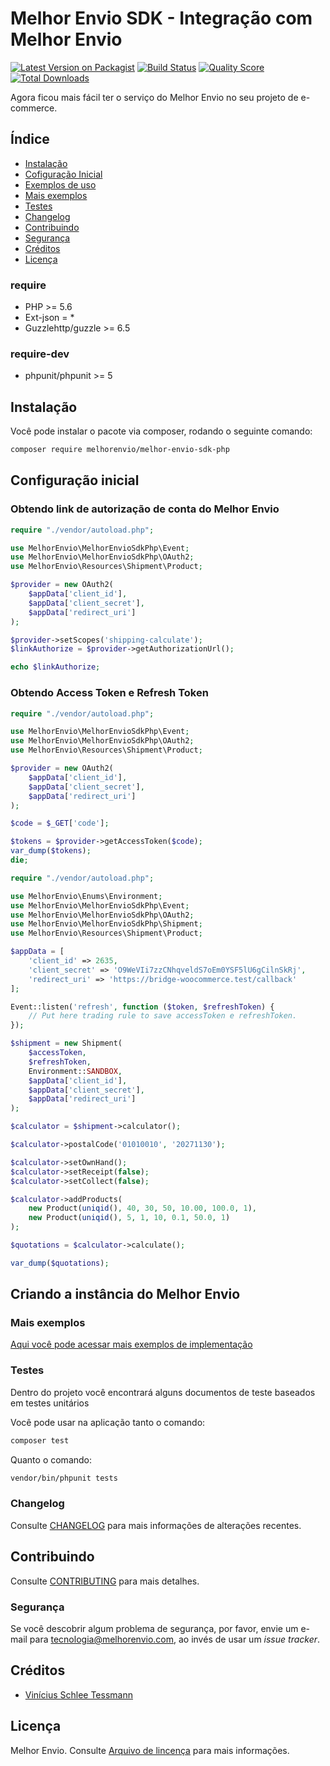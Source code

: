 # Melhor Envio SDK - Integração com Melhor Envio

[![Latest Version on Packagist](https://img.shields.io/packagist/v/melhorenvio/shipment-sdk-php.svg?style=flat-square)](https://packagist.org/packages/melhorenvio/shipment-sdk-php)
[![Build Status](https://img.shields.io/travis/melhorenvio/shipment-sdk-php/master.svg?style=flat-square)](https://travis-ci.org/melhorenvio/shipment-sdk-php)
[![Quality Score](https://img.shields.io/scrutinizer/g/melhorenvio/shipment-sdk-php.svg?style=flat-square)](https://scrutinizer-ci.com/g/melhorenvio/shipment-sdk-php)
[![Total Downloads](https://img.shields.io/packagist/dt/melhorenvio/shipment-sdk-php.svg?style=flat-square)](https://packagist.org/packages/melhorenvio/shipment-sdk-php)

Agora ficou mais fácil ter o serviço do Melhor Envio no seu projeto de e-commerce.

## Índice

* [Instalação](#instalacao)
* [Cofiguração Inicial](##configuração-inicial)
* [Exemplos de uso](##Criando-a-instância-do-Melhor-Envio)
* [Mais exemplos](##Mais-Exemplos)
* [Testes](##Testes)
* [Changelog](##Changelog)
* [Contribuindo](##Contribuindo)
* [Segurança](##Segurança)
* [Créditos](##Créditos)
* [Licença](##Licença)

### require 
* PHP >= 5.6
* Ext-json = *
* Guzzlehttp/guzzle >= 6.5

### require-dev
* phpunit/phpunit >= 5


## Instalação

Você pode instalar o pacote via composer, rodando o seguinte comando:

```bash
composer require melhorenvio/melhor-envio-sdk-php
```

## Configuração inicial
### Obtendo link de autorização de conta do Melhor Envio
```php
require "./vendor/autoload.php";

use MelhorEnvio\MelhorEnvioSdkPhp\Event;
use MelhorEnvio\MelhorEnvioSdkPhp\OAuth2;
use MelhorEnvio\Resources\Shipment\Product;

$provider = new OAuth2(
    $appData['client_id'],
    $appData['client_secret'],
    $appData['redirect_uri']
);

$provider->setScopes('shipping-calculate');
$linkAuthorize = $provider->getAuthorizationUrl();

echo $linkAuthorize;
```
### Obtendo Access Token e Refresh Token
```php
require "./vendor/autoload.php";

use MelhorEnvio\MelhorEnvioSdkPhp\Event;
use MelhorEnvio\MelhorEnvioSdkPhp\OAuth2;
use MelhorEnvio\Resources\Shipment\Product;

$provider = new OAuth2(
    $appData['client_id'],
    $appData['client_secret'],
    $appData['redirect_uri']
);

$code = $_GET['code'];

$tokens = $provider->getAccessToken($code);
var_dump($tokens);
die;
```


```php
require "./vendor/autoload.php";

use MelhorEnvio\Enums\Environment;
use MelhorEnvio\MelhorEnvioSdkPhp\Event;
use MelhorEnvio\MelhorEnvioSdkPhp\OAuth2;
use MelhorEnvio\MelhorEnvioSdkPhp\Shipment;
use MelhorEnvio\Resources\Shipment\Product;

$appData = [
    'client_id' => 2635,
    'client_secret' => 'O9WeVIi7zzCNhqveldS7oEm0YSF5lU6gCilnSkRj',
    'redirect_uri' => 'https://bridge-woocommerce.test/callback'
];

Event::listen('refresh', function ($token, $refreshToken) {
    // Put here trading rule to save accessToken e refreshToken.
});

$shipment = new Shipment(
    $accessToken,
    $refreshToken,
    Environment::SANDBOX,
    $appData['client_id'],
    $appData['client_secret'],
    $appData['redirect_uri']
);

$calculator = $shipment->calculator();

$calculator->postalCode('01010010', '20271130');

$calculator->setOwnHand();
$calculator->setReceipt(false);
$calculator->setCollect(false);

$calculator->addProducts(
    new Product(uniqid(), 40, 30, 50, 10.00, 100.0, 1),
    new Product(uniqid(), 5, 1, 10, 0.1, 50.0, 1)
);

$quotations = $calculator->calculate();

var_dump($quotations);
```

## Criando a instância do Melhor Envio


### Mais exemplos

[Aqui você pode acessar mais exemplos de implementação](/examples)

### Testes

Dentro do projeto você encontrará alguns documentos de teste baseados em testes unitários


Você pode usar na aplicação tanto o comando:
``` bash
composer test
```
Quanto o comando:
```bash
vendor/bin/phpunit tests 
```

### Changelog

Consulte [CHANGELOG](CHANGELOG.md) para mais informações de alterações recentes.

## Contribuindo

Consulte [CONTRIBUTING](CONTRIBUTING.md) para mais detalhes.

### Segurança

Se você descobrir algum problema de segurança, por favor, envie um e-mail para tecnologia@melhorenvio.com, ao invés de usar um *issue tracker*.

## Créditos

- [Vinícius Schlee Tessmann](https://github.com/viniciustessmann)

## Licença

Melhor Envio. Consulte [Arquivo de lincença](LICENSE.md) para mais informações.